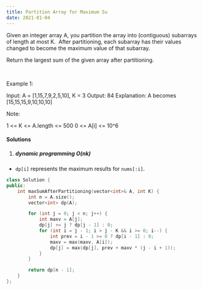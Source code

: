 ```yaml
---
title: Partition Array for Maximum Su
date: 2021-01-04
---
```

Given an integer array A, you partition the array into (contiguous) subarrays of length at most K.  After partitioning, each subarray has their values changed to become the maximum value of that subarray.

Return the largest sum of the given array after partitioning.

 

Example 1:

Input: A = [1,15,7,9,2,5,10], K = 3
Output: 84
Explanation: A becomes [15,15,15,9,10,10,10]
 

Note:

1 <= K <= A.length <= 500
0 <= A[i] <= 10^6

#### Solutions

1. ##### dynamic programming O(nk)

- `dp[i]` represents the maximum results for `nums[:i]`.

```cpp
class Solution {
public:
    int maxSumAfterPartitioning(vector<int>& A, int K) {
        int n = A.size();
        vector<int> dp(A);

        for (int j = 0; j < n; j++) {
            int maxv = A[j];
            dp[j] += j ? dp[j - 1] : 0;
            for (int i = j - 1; i > j - K && i >= 0; i--) {
                int prev = i - 1 >= 0 ? dp[i - 1] : 0;
                maxv = max(maxv, A[i]);
                dp[j] = max(dp[j], prev + maxv * (j - i + 1));
            }
        }

        return dp[n - 1];
    }
};
```